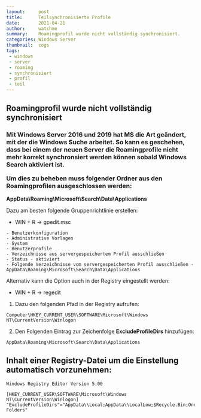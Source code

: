 ```yaml
---
layout:     post
title:      Teilsynchronisierte Profile
date:       2021-04-21
author:     watchme
summary:    Roamingprofil wurde nicht vollständig synchronisiert.
categories: Windows Server
thumbnail:  cogs
tags:
 - windows
 - server
 - roaming
 - synchronisiert
 - profil
 - teil
---
```


## Roamingprofil wurde nicht vollständig synchronisiert

<h3>Mit Windows Server 2016 und 2019 hat MS die Art geändert, mit der die Windows Suche arbeitet.
So kann es geschehen, dass bei einem der neuen Server die Roamingprofile nicht mehr korrekt synchronsiert werden können sobald Windows Search aktiviert ist.  
  
Um dies zu beheben muss folgender Ordner aus den Roamingprofilen ausgeschlossen werden:  </h3>
**AppData\Roaming\Microsoft\Search\Data\Applications**  


Dazu am besten folgende Gruppenrichtlinie erstellen:
  - WIN + R -> gpedit.msc

```
- Benutzerkonfiguration
- Administrative Vorlagen
- System
- Benutzerprofile
- Verzeichnisse aus servergespeichertem Profil ausschließen
- Status - aktiviert
- Folgende Verzeichnisse vom servergespeicherten Profil ausschließen - AppData\Roaming\Microsoft\Search\Data\Applications  
```

Alternativ kann die Option auch in der Registry eingestellt werden:
  - WIN + R -> regedit
1. Dazu den folgenden Pfad in der Registry aufrufen:
```
Computer\HKEY_CURRENT_USER\SOFTWARE\Microsoft\Windows NT\CurrentVersion\Winlogon
```
2. Den Folgenden Eintrag zur Zeichenfolge **ExcludeProfileDirs** hinzufügen:
```
AppData\Roaming\Microsoft\Search\Data\Applications
```

## Inhalt einer Registry-Datei um die Einstellung automatisch vorzunehmen:

```
Windows Registry Editor Version 5.00

[HKEY_CURRENT_USER\SOFTWARE\Microsoft\Windows NT\CurrentVersion\Winlogon]
"ExcludeProfileDirs"="AppData\\Local;AppData\\LocalLow;$Recycle.Bin;OneDrive;Work Folders"
```